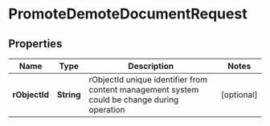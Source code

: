 
# PromoteDemoteDocumentRequest

## Properties
Name | Type | Description | Notes
------------ | ------------- | ------------- | -------------
**rObjectId** | **String** | rObjectId unique identifier from content management system could be change during operation |  [optional]




